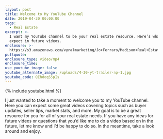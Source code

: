 ```yaml
---
layout: post
title: Welcome to My YouTube Channel
date: 2019-04-30 00:00:00
tags:
  - Real Estate
excerpt: >-
  I want my YouTube channel to be your real estate resource. Here’s what you can
  expect in future videos.
enclosure: >-
  https://s3.amazonaws.com/vyralmarketing/Jo+Ferraro/Madison+Real+Estate+Agent-+Welcome+to+My+YouTube+Channel.mp4
pullquote:
enclosure_type: video/mp4
enclosure_time:
use_youtube_image: false
youtube_alternate_image: /uploads/4-30-yt-trailer-np-1.jpg
youtube_code: QEhdoqS5pIs
---
```


{% include youtube.html %}

I just wanted to take a moment to welcome you to my YouTube channel. Here you can expect some great videos covering topics such as buyer updates, seller tips, market stats, and more. My goal is to be a great resource for you for all of your real estate needs. If you have any ideas for future videos or questions that you’d like me to do a video based on in the future, let me know and I’d be happy to do so. In the meantime, take a look around and enjoy.
